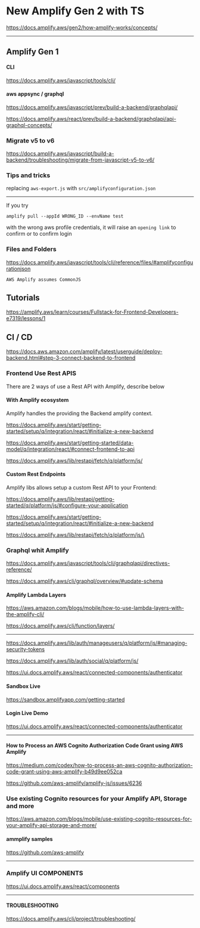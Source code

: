 # New Amplify Gen 2 with TS

https://docs.amplify.aws/gen2/how-amplify-works/concepts/

---

## Amplify Gen 1

#### CLI

https://docs.amplify.aws/javascript/tools/cli/

#### aws appsync / graphql

https://docs.amplify.aws/javascript/prev/build-a-backend/graphqlapi/

https://docs.amplify.aws/react/prev/build-a-backend/graphqlapi/api-graphql-concepts/

### Migrate v5 to v6

https://docs.amplify.aws/javascript/build-a-backend/troubleshooting/migrate-from-javascript-v5-to-v6/

### Tips and tricks

replacing `aws-export.js` with `src/amplifyconfiguration.json`

---

If you try

```
amplify pull --appId WRONG_ID --envName test
```

with the wrong aws profile credentials, it will raise
an `opening link` to confirm or to confirm login

### Files and Folders

https://docs.amplify.aws/javascript/tools/cli/reference/files/#amplifyconfigurationjson

```
AWS Amplify assumes CommonJS
```

## Tutorials

[https://amplify.aws/learn/courses/Fullstack-for-Frontend-Developers-e7319/lessons/1
](https://amplify.aws/learn/courses/Fullstack-for-Frontend-Developers-e7319)

## CI / CD

https://docs.aws.amazon.com/amplify/latest/userguide/deploy-backend.html#step-3-connect-backend-to-frontend

### Frontend Use Rest APIS

There are 2 ways of use a Rest API with Amplify, describe below

#### With Amplify ecosystem

Amplify handles the providing the Backend amplify context.

https://docs.amplify.aws/start/getting-started/setup/q/integration/react/#initialize-a-new-backend

https://docs.amplify.aws/start/getting-started/data-model/q/integration/react/#connect-frontend-to-api

https://docs.amplify.aws/lib/restapi/fetch/q/platform/js/

#### Custom Rest Endpoints

Amplify libs allows setup a custom Rest API to your Frontend:

https://docs.amplify.aws/lib/restapi/getting-started/q/platform/js/#configure-your-application

https://docs.amplify.aws/start/getting-started/setup/q/integration/react/#initialize-a-new-backend

https://docs.amplify.aws/lib/restapi/fetch/q/platform/js/\

### Graphql whit Amplify

https://docs.amplify.aws/javascript/tools/cli/graphqlapi/directives-reference/

https://docs.amplify.aws/cli/graphql/overview/#update-schema

#### Amplify Lambda Layers

https://aws.amazon.com/blogs/mobile/how-to-use-lambda-layers-with-the-amplify-cli/

https://docs.amplify.aws/cli/function/layers/

---

https://docs.amplify.aws/lib/auth/manageusers/q/platform/js/#managing-security-tokens

https://docs.amplify.aws/lib/auth/social/q/platform/js/

https://ui.docs.amplify.aws/react/connected-components/authenticator

#### Sandbox Live

https://sandbox.amplifyapp.com/getting-started

#### Login Live Demo

https://ui.docs.amplify.aws/react/connected-components/authenticator

---

#### How to Process an AWS Cognito Authorization Code Grant using AWS Amplify

https://medium.com/codex/how-to-process-an-aws-cognito-authorization-code-grant-using-aws-amplify-b49d9ee052ca

https://github.com/aws-amplify/amplify-js/issues/6236

### Use existing Cognito resources for your Amplify API, Storage and more

https://aws.amazon.com/blogs/mobile/use-existing-cognito-resources-for-your-amplify-api-storage-and-more/

#### ammplify samples

https://github.com/aws-amplify

---

### Amplify UI COMPONENTS

https://ui.docs.amplify.aws/react/components

---

#### TROUBLESHOOTING

https://docs.amplify.aws/cli/project/troubleshooting/

